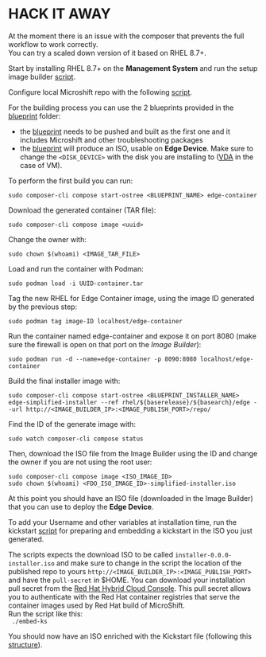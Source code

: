 
# HACK IT AWAY

At the moment there is an issue with the composer that prevents the full workflow to work correctly.  
You can try a scaled down version of it based on RHEL 8.7+.

Start by installing RHEL 8.7+ on the **Management System** and run the setup image builder [script](scripts/configure-builder).

Configure local Microshift repo with the following [script](scripts/mirror-repos).  

For the building process you can use the 2 blueprints provided in the [blueprint](blueprints/) folder:  
- the [blueprint](blueprints/blueprint_first_step.toml) needs to be pushed and built as the first one and it includes Microshift and other troubleshooting packages  
- the [blueprint](blueprints/blueprint_second_step.toml) will produce an ISO, usable on **Edge Device**. Make sure to change the `<DISK_DEVICE>` with the disk you are installing to ([VDA](blueprints/blueprint_second_step.toml#L9) in the case of VM).  

To perform the first build you can run:

`sudo composer-cli compose start-ostree <BLUEPRINT_NAME> edge-container`

Download the generated container (TAR file): 

`sudo composer-cli compose image <uuid>`

Change the owner with:  

`sudo chown $(whoami) <IMAGE_TAR_FILE>`  

Load and run the container with Podman:  

`sudo podman load -i UUID-container.tar`

Tag the new RHEL for Edge Container image, using the image ID generated by the previous step:  

`sudo podman tag image-ID localhost/edge-container`

Run the container named edge-container and expose it on port 8080 (make sure the firewall is open on that port on the *Image Builder*):  

`sudo podman run -d --name=edge-container -p 8090:8080 localhost/edge-container`

Build the final installer image with:  

`sudo composer-cli compose start-ostree <BLUEPRINT_INSTALLER_NAME> edge-simplified-installer --ref rhel/${baserelease}/${basearch}/edge --url http://<IMAGE_BUILDER_IP>:<IMAGE_PUBLISH_PORT>/repo/`

Find the ID of the generate image with:  

`sudo watch composer-cli compose status`

Then, download the ISO file from the Image Builder using the ID and change the owner if you are not using the root user:
```
sudo composer-cli compose image <ISO_IMAGE_ID>
sudo chown $(whoami) <FDO_ISO_IMAGE_ID>-simplified-installer.iso
```

At this point you should have an ISO file (downloaded in the Image Builder) that you can use to deploy the **Edge Device**.  

To add your Username and other variables at installation time, run the kickstart [script](kickstarts/embed-ks) for preparing and embedding a kickstart in the ISO you just generated.  

The scripts expects the download ISO to be called `installer-0.0.0-installer.iso` and make sure to change in the script the location of the published repo to yours `http://<IMAGE_BUILDER_IP>:<IMAGE_PUBLISH_PORT>` and have the `pull-secret` in $HOME. You can download your installation pull secret from the [Red Hat Hybrid Cloud Console](https://console.redhat.com/). This pull secret allows you to authenticate with the Red Hat container registries that serve the container images used by Red Hat build of MicroShift.  
Run the script like this:  
` ./embed-ks`

You should now have an ISO enriched with the Kickstart file (following this [structure](kickstarts/kickstart.ks.tmpl)).  